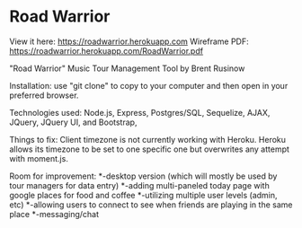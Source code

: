 # Road Warrior

View it here: https://roadwarrior.herokuapp.com
Wireframe PDF: https://roadwarrior.herokuapp.com/RoadWarrior.pdf 

"Road Warrior" Music Tour Management Tool by Brent Rusinow

Installation: use "git clone" to copy to your computer and then open in your preferred browser.

Technologies used: Node.js, Express, Postgres/SQL, Sequelize, AJAX, JQuery, JQuery UI, and Bootstrap,

Things to fix: Client timezone is not currently working with Heroku. Heroku allows its timezone to be set to one specific one but overwrites any attempt with moment.js.

Room for improvement: 
*-desktop version (which will mostly be used by tour managers for data entry)
*-adding multi-paneled today page with google places for food and coffee
*-utilizing multiple user levels (admin, etc)
*-allowing users to connect to see when friends are playing in the same place
*-messaging/chat
